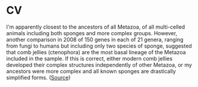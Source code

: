 <!-- title: CV -->

# CV

I'm apparently closest to the ancestors of all Metazoa, of all multi-celled animals including both sponges and more complex groups. However, another comparison in 2008 of 150 genes in each of 21 genera, ranging from fungi to humans but including only two species of sponge, suggested that comb jellies (ctenophora) are the most basal lineage of the Metazoa included in the sample. If this is correct, either modern comb jellies developed their complex structures independently of other Metazoa, or my ancestors were more complex and all known sponges are drastically simplified forms. 
([Source](https://en.wikipedia.org/wiki/Sponge#Relationships_to_other_animal_groups))
